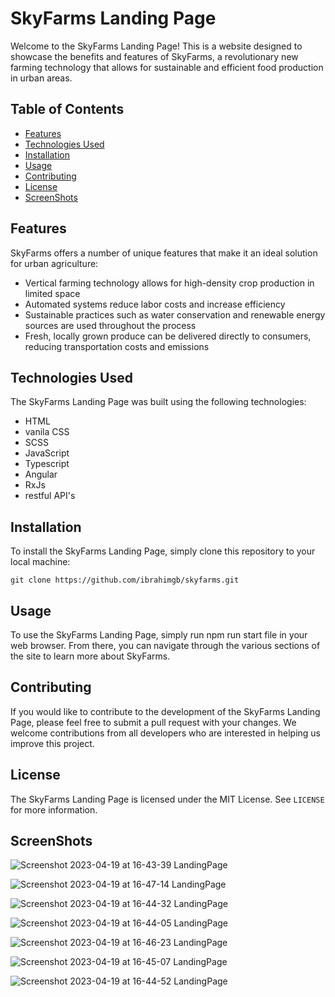 # SkyFarms Landing Page

Welcome to the SkyFarms Landing Page! This is a website designed to showcase the benefits and features of SkyFarms, a revolutionary new farming technology that allows for sustainable and efficient food production in urban areas.

## Table of Contents

- [Features](#features)
- [Technologies Used](#technologies-used)
- [Installation](#installation)
- [Usage](#usage)
- [Contributing](#contributing)
- [License](#license)
- [ScreenShots](#screenShots)




## Features

SkyFarms offers a number of unique features that make it an ideal solution for urban agriculture:

- Vertical farming technology allows for high-density crop production in limited space
- Automated systems reduce labor costs and increase efficiency
- Sustainable practices such as water conservation and renewable energy sources are used throughout the process
- Fresh, locally grown produce can be delivered directly to consumers, reducing transportation costs and emissions






## Technologies Used

The SkyFarms Landing Page was built using the following technologies:

- HTML
- vanila CSS
- SCSS
- JavaScript
- Typescript
- Angular
- RxJs
- restful API's

## Installation

To install the SkyFarms Landing Page, simply clone this repository to your local machine:

```
git clone https://github.com/ibrahimgb/skyfarms.git
```

## Usage

To use the SkyFarms Landing Page, simply run npm run start file in your web browser. From there, you can navigate through the various sections of the site to learn more about SkyFarms.

## Contributing

If you would like to contribute to the development of the SkyFarms Landing Page, please feel free to submit a pull request with your changes. We welcome contributions from all developers who are interested in helping us improve this project.

## License

The SkyFarms Landing Page is licensed under the MIT License. See `LICENSE` for more information.


## ScreenShots




![Screenshot 2023-04-19 at 16-43-39 LandingPage](https://user-images.githubusercontent.com/59414164/233132007-7df3e83f-405c-4e40-af55-fec6bb7cade3.png)



![Screenshot 2023-04-19 at 16-47-14 LandingPage](https://user-images.githubusercontent.com/59414164/233132663-ef790a42-0a29-4212-8335-b777768f0293.png)



![Screenshot 2023-04-19 at 16-44-32 LandingPage](https://user-images.githubusercontent.com/59414164/233132767-604ae283-fd1c-4a90-82fb-160921072cd1.png)








 
![Screenshot 2023-04-19 at 16-44-05 LandingPage](https://user-images.githubusercontent.com/59414164/233132391-8f7fe150-156a-48b6-a5ee-1058ebda9939.png)




![Screenshot 2023-04-19 at 16-46-23 LandingPage](https://user-images.githubusercontent.com/59414164/233132455-5231f8b9-2f67-4e59-a6d6-52e4f7c626eb.png)




![Screenshot 2023-04-19 at 16-45-07 LandingPage](https://user-images.githubusercontent.com/59414164/233134389-b9c0e6eb-8f1c-4f4c-bfce-8b2f5667b58b.png)


![Screenshot 2023-04-19 at 16-44-52 LandingPage](https://user-images.githubusercontent.com/59414164/233134388-1f50a2b6-e1ed-4b2a-81e0-8d0e02db700c.png)



